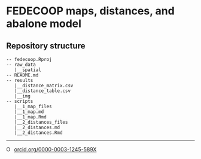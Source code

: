 #  FEDECOOP maps, distances, and abalone model


## Repository structure 

```
-- fedecoop.Rproj
-- raw_data
   |__spatial
-- README.md
-- results
   |__distance_matrix.csv
   |__distance_table.csv
   |__img
-- scripts
   |__1_map_files
   |__1_map.md
   |__1_map.Rmd
   |__2_distances_files
   |__2_distances.md
   |__2_distances.Rmd
```

--------- 

<a href="https://orcid.org/0000-0003-1245-589X" target="orcid.widget" rel="noopener noreferrer" style="vertical-align:top;"><img src="https://orcid.org/sites/default/files/images/orcid_16x16.png" style="width:1em;margin-right:.5em;" alt="ORCID iD icon">orcid.org/0000-0003-1245-589X</a>
